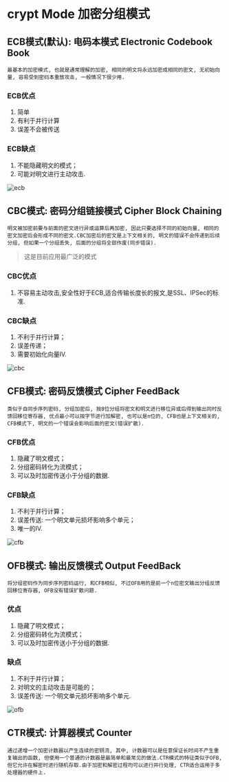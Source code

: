 # crypt Mode 加密分组模式

## ECB模式(默认):  电码本模式 Electronic Codebook Book  

    最基本的加密模式, 也就是通常理解的加密, 相同的明文将永远加密成相同的密文, 无初始向量, 容易受到密码本重放攻击, 一般情况下很少用.

### ECB优点

1. 简单
2. 有利于并行计算
3. 误差不会被传送

### ECB缺点

1. 不能隐藏明文的模式；
2. 可能对明文进行主动攻击.

![ecb](res/ECB.jpg)

## CBC模式:  密码分组链接模式    Cipher Block Chaining  

    明文被加密前要与前面的密文进行异或运算后再加密, 因此只要选择不同的初始向量, 相同的密文加密后会形成不同的密文.CBC加密后的密文是上下文相关的, 明文的错误不会传递到后续分组, 但如果一个分组丢失, 后面的分组将全部作废(同步错误).

> 这是目前应用最广泛的模式

### CBC优点

1. 不容易主动攻击,安全性好于ECB,适合传输长度长的报文,是SSL、IPSec的标准.

### CBC缺点

1. 不利于并行计算；
2. 误差传递；
3. 需要初始化向量IV.

![cbc](res/CBC.jpg)

## CFB模式:  密码反馈模式    Cipher FeedBack  

    类似于自同步序列密码, 分组加密后, 按8位分组将密文和明文进行移位异或后得到输出同时反馈回移位寄存器, 优点最小可以按字节进行加解密, 也可以是n位的, CFB也是上下文相关的, CFB模式下, 明文的一个错误会影响后面的密文(错误扩散).

### CFB优点

1. 隐藏了明文模式；
2. 分组密码转化为流模式；
3. 可以及时加密传送小于分组的数据.

### CFB缺点

1. 不利于并行计算；
2. 误差传送: 一个明文单元损坏影响多个单元；
3. 唯一的IV.

![cfb](res/CFB.jpg)

## OFB模式:  输出反馈模式    Output FeedBack  

    将分组密码作为同步序列密码运行, 和CFB相似, 不过OFB用的是前一个n位密文输出分组反馈回移位寄存器, OFB没有错误扩散问题.

### 优点

1. 隐藏了明文模式；
2. 分组密码转化为流模式；
3. 可以及时加密传送小于分组的数据.

### 缺点

1. 不利于并行计算；
2. 对明文的主动攻击是可能的；
3. 误差传送: 一个明文单元损坏影响多个单元.

![ofb](res/OFB.jpg)

## CTR模式:  计算器模式    Counter  

    通过递增一个加密计数器以产生连续的密钥流, 其中, 计数器可以是任意保证长时间不产生重复输出的函数, 但使用一个普通的计数器是最简单和最常见的做法.CTR模式的特征类似于OFB, 但它允许在解密时进行随机存取.由于加密和解密过程均可以进行并行处理, CTR适合运用于多处理器的硬件上.
